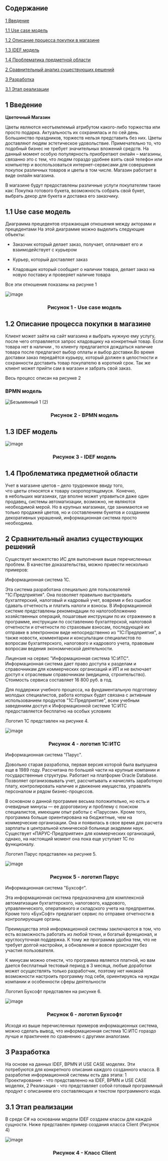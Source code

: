 ﻿## Содержание
 
 [1 Введение](#введение)
 
 [1.1 Use case модель](#Use_case)
 
 [1.2 Описание процесса покупки в магазине](#Описание)
 
 [1.3 IDEF модель](#IDEF)
 
 [1.4 Проблематика предметной области](#Проблематика)
 
 [2 Сравнительный анализ существующих решений](#Сравнительный_анализ)
 
 [3 Разработка](#разработка)
 
 [3.1 Этап реализации](#реализация)
 
 ## 1 Введение <a name="введение"></a>

**Цветочный Магазин**

Цветы являются неотъемлемый атрибутом какого-либо торжества или просто подарка. Актуальность их сохранилась и по сей день. Большинство праздников, торжеств нельзя представить без них. Цветы доставляют людям эстетическое удовольствие. Примечательно то, что подобный бизнес не требует значительных вложений средств. На данный момент особую популярность приобретают онлайн – магазины, связанно это с тем, что людям гораздо удобнее взять свой телефон или компьютер и воспользоваться интернет-сервисами для совершения покупок различных товаров и цветы в том числе. Магазин работает в  виде онлайн магазина.

В магазине будут предоставлены различные услуги покупателям такие как: Покупка готового букета, возможность собрать свой букет, выбрать декор для букета и доставка его заказчику.

## 1.1 Use case модель <a name="Use_case"></a>

Диаграмма прецедентов отражающая отношения между акторами и прецедентами
На этой диаграмме можно выделить следующие объекты:

- Заказчик который делает заказ, получает, оплачивает его и взаимодействует с курьером

- Курьер, который доставляет заказ

- Кладовщик который сообщает о наличии товара, делает заказ на новую поставку и проверяет наличие товара 

Все эти отношения показаны на рисунке 1 

![image](https://user-images.githubusercontent.com/105597940/200940883-876e5fd3-3f99-4f19-aa09-41d148be0107.png)

### <p align="center">Рисунок 1 - Use case модель

## 1.2 Описание процесса покупки в магазине <a name="Описание"></a>

Клиент может зайти на сайт магазина и выбрать нужную ему услугу, после чего отправляется запрос кладовщику на конкретный товар. Если товара нет в наличии , то клиенту предлагается дождаться наличие товара после предлагают выбор оплаты и выбор доставки.Во время доставки заказ передаётся курьеру, который должен в целостности и сохранности доставить товар покупателю в короткий срок. Так же клиент может прийти сам в магазин и забрать свой заказ.

Весь процесс описан на рисунке 2 

### BPMN модель

![Безымянный 1 (2)](https://user-images.githubusercontent.com/105597940/200934762-ecc5d71c-ecf7-4b1e-9660-bad4cda44e22.png)

### <p align="center">Рисунок 2 - BPMN модель 

## 1.3 IDEF модель <a name="IDEF"></a>

![image](https://user-images.githubusercontent.com/105597940/203841904-680dfdc4-b103-4e3d-b26d-899a9189732b.png)
### <p align="center">Рисунок 3 - IDEF модель 

## 1.4 Проблематика предметной области <a name="Проблематика"></a>

Учет в магазине цветов – дело трудоемкое ввиду того, что цветы относятся к товару скоропортящемуся.  Конечно, в небольших магазинах, где вполне может управиться даже один продавец, системы автоматизации, возможно, не являются необходимой мерой. Но в крупных магазинах, где занимаются не только продажей цветов, но и составлением букетов и созданием декоративных украшений, информационная система просто необходима. 


## 2 Сравнительный анализ существующих решений <a name="Сравнительный_анализ"></a>

Существует множетство ИС для выполнения выше перечисленных проблем. В качестве доказательства, можно привести несколько примеров:



Информационная система 1С.
 
Эта система разработана специально для пользователей "1С:Предприятия". Она позволяет правильно выстраивать бухгалтерский, налоговый и кадровый учет, вовремя и без ошибок сдавать отчетность и платить налоги и взносы. В Информационной системе представлены рекомендации по налогообложению хозяйственных операций, пошаговые инструкции по их отражению в программе, инструкции по составлению бухгалтерской, налоговой отчетности и отчетности по страховым взносам, последующей их отправке в электронном виде непосредственно из "1С:Предприятия", а также новости, комментарии и консультации специалистов по вопросам бухгалтерского, налогового и кадрового учета, правовым вопросам ведения экономической деятельности.

Лицензия на сервис "Информационная система 1С:ИТС". Информационная система дает право доступа к разделам и справочникам для коммерческих организаций и ИП и не включает доступ к отраслевым справочникам (медицина, строительство). Стоимость сервиса составляет 16 800 руб. в год.

Для поддержки учебного процесса, на фундаментальную подготовку молодых специалистов, работа которых будет связана с активным использованием продуктов "1С:Предприятие", всем учебным заведениям доступ к Информационной системе 1С:ИТС предоставляется бесплатно на особых условиях

 Логотип 1С представлен на рисунке 4.

 
 ![image](https://user-images.githubusercontent.com/105597940/206267730-e9da4b6a-5221-4266-aa4a-227af1ffdf74.png)
 ### <p align="center">Рисунок 4 - логотип 1С:ИТС
 
  
  
Информационная система "Парус".
  
Довольно старая разработка, первая версия которой была выпущена еще в 1989 году. Рассчитана по большей части на крупные компании и государственные структуры. Работает на платформе Oracle Database. Позволяет организовывать учет, рассчитывать и начислять заработную плату, контролировать наличие и движение имущества, управлять персоналом и рядом бизнес-процессов.

В основном о данной программе весьма положительно, но есть и очевидные минусы — ее дороговизну и проблему с поиском специалистов, имеющим опыт работы с «Парусом». Кроме того, программа больше ориентирована на бюджетные, чем на коммерческие организации. Она и появилась в свое время для расчета зарплаты в центральной клинической больнице академии наук. Существует «ПАРУС-Предприятие» для коммерческих организаций, однако, на настоящий момент она пока еще уступает 1С по функционалу.

Логотип Парус представлен на рисунке 5.

  ![image](https://user-images.githubusercontent.com/105597940/206268027-ea22fac6-f7aa-4081-bf8a-226104bddb73.png)

### <p align="center">Рисунок 5 - логотип Парус
 


Информационная система "Бухсофт".
 
Эта информационная система предназначена для комплексной автоматизации бухгалтерского, налогового, кадрового, управленческого, оперативного и складского учета на предприятии. Кроме того «БухСофт» предлагает сервис по отправке отчетности в контролирующие органы.

Преимущества этой информационной системы заключаются в том, что есть возможность работать из любой точки, и богатый функционал, и круглосуточная поддержка. К тому же программа удобна тем, что не требует долгой настройки, а обновления и вовсе происходят без участия пользователя.

К минусам можно отнести, что программа является платной, но вам дается бесплатный тестовый период в 3 месяца, любые доработки может осуществлять только разработчик, поэтому нет никакой возможности настроить программу под себя, ориентируясь на нужды компании и особенности сферы деятельности

 Логотип Бухсофт представлен на рисунке 6.

 ![image](https://user-images.githubusercontent.com/105597940/206268220-59c943dc-df8e-4399-8adb-e43e83a4e83e.png) 
 ### <p align="center">Рисунок 6 - логотип Бухсофт
 
 Исходя из выше перечисленных примеров информационных система, можно сделать вывод, что информационная система 1С:ИТС гораздо лучше и практичнее по сравнению с другими аналогами.

## 3 Разработка <a name="разработка"></a>

На основе на данных IDEF, BPMN И USE CASE моделях. Эти потребуются для конкретного описания каждого созданного класса. В разработке информационной системы есть два этапа: 1 Проектирование - что представленно на IDEF, BPMN и USE CASE моделях, 2 Реализация - что представляет собой готовый программный продукт с описанием его составляющих и текстом программного кода.
 
## 3.1 Этап реализации <a name="реализация"></a>
 
В среде C# на основании модели IDEF создаем классы для каждой сущности. Ниже представлен пример создания класса Client (Рисунок 4)
 
![image](https://user-images.githubusercontent.com/105597940/203847542-630d1576-8304-4707-9c29-b07060e06084.png)
### <p align="center">Рисунок 4 - Класс Client








